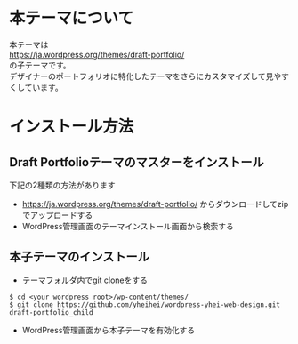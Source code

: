 # 本テーマについて
本テーマは  
https://ja.wordpress.org/themes/draft-portfolio/  
の子テーマです。  
デザイナーのポートフォリオに特化したテーマをさらにカスタマイズして見やすくしています。

# インストール方法

## Draft Portfolioテーマのマスターをインストール
下記の2種類の方法があります  

* https://ja.wordpress.org/themes/draft-portfolio/ からダウンロードしてzipでアップロードする
* WordPress管理画面のテーマインストール画面から検索する


## 本子テーマのインストール

* テーマフォルダ内でgit cloneをする

```
$ cd <your wordpress root>/wp-content/themes/
$ git clone https://github.com/yheihei/wordpress-yhei-web-design.git draft-portfolio_child
```

* WordPress管理画面から本子テーマを有効化する
